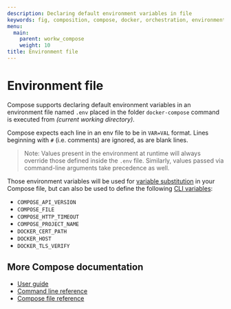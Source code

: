 ```yaml
---
description: Declaring default environment variables in file
keywords: fig, composition, compose, docker, orchestration, environment, env file
menu:
  main:
    parent: workw_compose
    weight: 10
title: Environment file
---
```


# Environment file

Compose supports declaring default environment variables in an environment
file named `.env` placed in the folder `docker-compose` command is executed from
*(current working directory)*.

Compose expects each line in an env file to be in `VAR=VAL` format. Lines
beginning with `#` (i.e. comments) are ignored, as are blank lines.

> Note: Values present in the environment at runtime will always override
> those defined inside the `.env` file. Similarly, values passed via
> command-line arguments take precedence as well.

Those environment variables will be used for
[variable substitution](compose-file.md#variable-substitution) in your Compose
file, but can also be used to define the following
[CLI variables](reference/envvars.md):

- `COMPOSE_API_VERSION`
- `COMPOSE_FILE`
- `COMPOSE_HTTP_TIMEOUT`
- `COMPOSE_PROJECT_NAME`
- `DOCKER_CERT_PATH`
- `DOCKER_HOST`
- `DOCKER_TLS_VERIFY`

## More Compose documentation

- [User guide](index.md)
- [Command line reference](./reference/index.md)
- [Compose file reference](compose-file.md)
